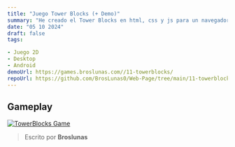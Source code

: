 ```yaml
---
title: "Juego Tower Blocks (+ Demo)"
summary: "He creado el Tower Blocks en html, css y js para un navegador"
date: "05 10 2024"
draft: false
tags:

- Juego 2D
- Desktop
- Android
demoUrl: https://games.broslunas.com//11-towerblocks/
repoUrl: https://github.com/BrosLunas0/Web-Page/tree/main/11-towerblocks/
---
```


## Gameplay
[![TowerBlocks Game](https://assets.broslunas.com/games/towerblocks.png)](https://assets.broslunas.com/gameplay/towerblocks.mp4)

> Escrito por **Broslunas**
